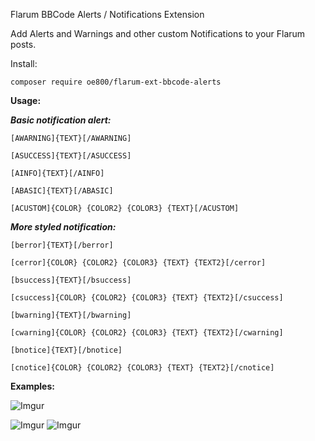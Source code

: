 Flarum BBCode Alerts / Notifications  Extension

Add Alerts and Warnings and other custom Notifications to your Flarum posts.

Install:

`composer require oe800/flarum-ext-bbcode-alerts`


**Usage:**

***Basic notification alert:***

`[AWARNING]{TEXT}[/AWARNING]`

`[ASUCCESS]{TEXT}[/ASUCCESS]`

`[AINFO]{TEXT}[/AINFO]`

`[ABASIC]{TEXT}[/ABASIC]`

`[ACUSTOM]{COLOR} {COLOR2} {COLOR3} {TEXT}[/ACUSTOM]`

***More styled notification:***            

`[berror]{TEXT}[/berror]` 

`[cerror]{COLOR} {COLOR2} {COLOR3} {TEXT} {TEXT2}[/cerror]` 

`[bsuccess]{TEXT}[/bsuccess]` 

`[csuccess]{COLOR} {COLOR2} {COLOR3} {TEXT} {TEXT2}[/csuccess]` 

`[bwarning]{TEXT}[/bwarning]` 

`[cwarning]{COLOR} {COLOR2} {COLOR3} {TEXT} {TEXT2}[/cwarning]` 

`[bnotice]{TEXT}[/bnotice]` 

`[cnotice]{COLOR} {COLOR2} {COLOR3} {TEXT} {TEXT2}[/cnotice]` 




**Examples:**




![Imgur](http://i.imgur.com/ZMXJe9r.png)


![Imgur](http://i.imgur.com/nPvuFdJ.png)
![Imgur](http://i.imgur.com/epDghP3.png)







